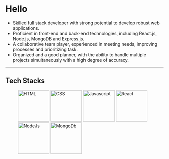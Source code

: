 # Hello
- Skilled full stack developer with strong potential to develop robust web applications. 
- Proficient in front-end and back-end technologies, including React.js, Node.js, MongoDB and 
Express.js. 
- A collaborative team player, experienced in meeting needs, improving processes and prioritizing 
task. 
- Organized and a good planner, with the ability to handle multiple projects simultaneously with a 
high degree of accuracy. 

---

## Tech Stacks

<figure>
<span>
    <img src="https://encrypted-tbn0.gstatic.com/images?q=tbn:ANd9GcTsiWN6UfXWXQ7NoFgDRs9yB7FbhcmvjtAooTyIlTHnjVdoGNTKnqkzM2n86huwRMpBwN4&usqp=CAU"
         alt="HTML" style="width: 100px">
    </span>
    <span>
    <img src="https://encrypted-tbn0.gstatic.com/images?q=tbn:ANd9GcSJDwBd9LoQzBAZigXXxzQ0kKn6TwyrE0Y7Rg&s"
         alt="CSS" style="width: 100px">
    </span>
    <img src="https://i.pinimg.com/736x/13/40/7c/13407c12f50f08d328800c3caef43f61.jpg"
         alt="Javascript" style="width: 100px">
    <img src="https://encrypted-tbn0.gstatic.com/images?q=tbn:ANd9GcSlGmKtrnxElpqw3AExKXPWWBulcwjlvDJa1Q&s"
         alt="React" style="width: 100px">
    <img src="https://i.pinimg.com/originals/79/c5/1d/79c51d0e3a3f60b504da6bcc20ab1afc.jpg"
         alt="NodeJs" style="width: 100px">
    <img src="https://mma.prnewswire.com/media/384058/MongoDB_Logo.jpg?p=facebook"
         alt="MongoDb" style="width: 100px">
</figure>
